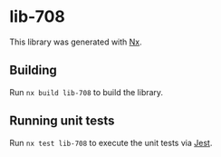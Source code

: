 # lib-708

This library was generated with [Nx](https://nx.dev).

## Building

Run `nx build lib-708` to build the library.

## Running unit tests

Run `nx test lib-708` to execute the unit tests via [Jest](https://jestjs.io).
